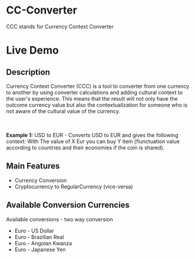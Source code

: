 # CC-Converter
CCC stands for Currency Context Converter


<h1>Live Demo</h1>

<h2>Description</h2>

<p> Currency Context Converter (CCC) is a tool to converter from one currency to another by using converter calculations and adding cultural context to the user's experience. This means that the result will not only have the outcome currency value but also the contextualization for someone who is not aware of the cultural value of the currency.
  
  <br></br>
  <b>Example 1:</b> USD to EUR - Converts USD to EUR and gives the following context: With The value of X Eur you can buy Y item (flunctuation value according to countries and their economies if the coin is shared). 
  
  
  <h2>Main Features</h2>
  <ul>
  <li> Currency Conversion</li>
  <li> Cryptocurrency to RegularCurrency (vice-versa)</li>
  </ul>
  
  
  <h2>Available Conversion Currencies </h2>
  <p>Available conversions - two way conversion
  <ul>
  <li> Euro - US Dollar</li>
    <li> Euro - Brazilian Real</li>
    <li> Euro - Angolan Kwanza </li>
    <li> Euro - Japanese Yen </li>
  </ul>
